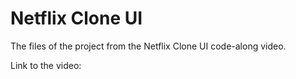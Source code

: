 # Netflix Clone UI

The files of the project from the Netflix Clone UI code-along video.

Link to the video:
